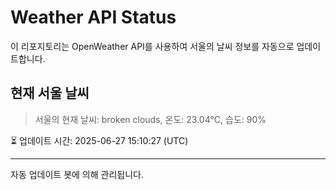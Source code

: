 
# Weather API Status

이 리포지토리는 OpenWeather API를 사용하여 서울의 날씨 정보를 자동으로 업데이트합니다.

## 현재 서울 날씨
> 서울의 현재 날씨: broken clouds, 온도: 23.04°C, 습도: 90%

⏳ 업데이트 시간: 2025-06-27 15:10:27 (UTC)

---
자동 업데이트 봇에 의해 관리됩니다.
